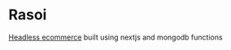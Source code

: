 # Rasoi

[Headless ecommerce](https://en.wikipedia.org/wiki/Headless_commerce) built
using nextjs and mongodb functions
